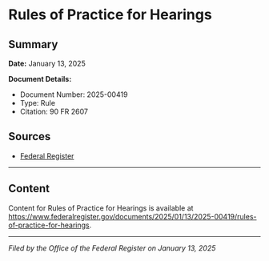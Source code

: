 # Rules of Practice for Hearings

## Summary

**Date:** January 13, 2025

**Document Details:**
- Document Number: 2025-00419
- Type: Rule
- Citation: 90 FR 2607

## Sources
- [Federal Register](https://www.federalregister.gov/documents/2025/01/13/2025-00419/rules-of-practice-for-hearings)

---

## Content

Content for Rules of Practice for Hearings is available at https://www.federalregister.gov/documents/2025/01/13/2025-00419/rules-of-practice-for-hearings.

---

*Filed by the Office of the Federal Register on January 13, 2025*
